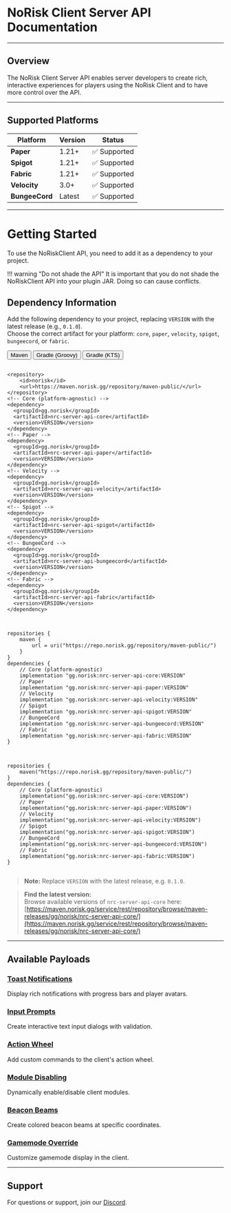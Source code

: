 # NoRisk Client Server API Documentation

---

##  Overview

The NoRisk Client Server API enables server developers to create rich, interactive experiences for players using the NoRisk Client and to have more control over the API.

---

##  Supported Platforms

| Platform | Version | Status |
|----------|---------|--------|
| **Paper** | 1.21+ | ✅ Supported |
| **Spigot** | 1.21+ | ✅ Supported |
| **Fabric** | 1.21+ | ✅ Supported |
| **Velocity** | 3.0+ | ✅ Supported |
| **BungeeCord** | Latest | ✅ Supported |

---

# Getting Started

To use the NoRiskClient API, you need to add it as a dependency to your project.

!!! warning "Do not shade the API"
    It is important that you do not shade the NoRiskClient API into your plugin JAR. Doing so can cause conflicts.

## Dependency Information

Add the following dependency to your project, replacing `VERSION` with the latest release (e.g., `0.1.0`).  
Choose the correct artifact for your platform: `core`, `paper`, `velocity`, `spigot`, `bungeecord`, or `fabric`.

<div class="code-tab-wrapper">
  <div class="code-tab-buttons">
    <button class="code-tab-button active" data-tab="maven">Maven</button>
    <button class="code-tab-button" data-tab="gradle-groovy">Gradle (Groovy)</button>
    <button class="code-tab-button" data-tab="gradle-kts">Gradle (KTS)</button>
  </div>
  <div class="code-tab-content">
    <div class="code-tab-panel active" data-tab="maven">
      <pre><code class="language-xml">
&lt;repository&gt;
    &lt;id&gt;norisk&lt;/id&gt;
    &lt;url&gt;https://maven.norisk.gg/repository/maven-public/&lt;/url&gt;
&lt;/repository&gt;
&lt;!-- Core (platform-agnostic) --&gt;
&lt;dependency&gt;
  &lt;groupId&gt;gg.norisk&lt;/groupId&gt;
  &lt;artifactId&gt;nrc-server-api-core&lt;/artifactId&gt;
  &lt;version&gt;VERSION&lt;/version&gt;
&lt;/dependency&gt;
&lt;!-- Paper --&gt;
&lt;dependency&gt;
  &lt;groupId&gt;gg.norisk&lt;/groupId&gt;
  &lt;artifactId&gt;nrc-server-api-paper&lt;/artifactId&gt;
  &lt;version&gt;VERSION&lt;/version&gt;
&lt;/dependency&gt;
&lt;!-- Velocity --&gt;
&lt;dependency&gt;
  &lt;groupId&gt;gg.norisk&lt;/groupId&gt;
  &lt;artifactId&gt;nrc-server-api-velocity&lt;/artifactId&gt;
  &lt;version&gt;VERSION&lt;/version&gt;
&lt;/dependency&gt;
&lt;!-- Spigot --&gt;
&lt;dependency&gt;
  &lt;groupId&gt;gg.norisk&lt;/groupId&gt;
  &lt;artifactId&gt;nrc-server-api-spigot&lt;/artifactId&gt;
  &lt;version&gt;VERSION&lt;/version&gt;
&lt;/dependency&gt;
&lt;!-- BungeeCord --&gt;
&lt;dependency&gt;
  &lt;groupId&gt;gg.norisk&lt;/groupId&gt;
  &lt;artifactId&gt;nrc-server-api-bungeecord&lt;/artifactId&gt;
  &lt;version&gt;VERSION&lt;/version&gt;
&lt;/dependency&gt;
&lt;!-- Fabric --&gt;
&lt;dependency&gt;
  &lt;groupId&gt;gg.norisk&lt;/groupId&gt;
  &lt;artifactId&gt;nrc-server-api-fabric&lt;/artifactId&gt;
  &lt;version&gt;VERSION&lt;/version&gt;
&lt;/dependency&gt;
      </code></pre>
    </div>
    <div class="code-tab-panel" data-tab="gradle-groovy">
      <pre><code class="language-groovy">
repositories {
    maven {
        url = uri("https://repo.norisk.gg/repository/maven-public/")
    }
}
dependencies {
    // Core (platform-agnostic)
    implementation "gg.norisk:nrc-server-api-core:VERSION"
    // Paper
    implementation "gg.norisk:nrc-server-api-paper:VERSION"
    // Velocity
    implementation "gg.norisk:nrc-server-api-velocity:VERSION"
    // Spigot
    implementation "gg.norisk:nrc-server-api-spigot:VERSION"
    // BungeeCord
    implementation "gg.norisk:nrc-server-api-bungeecord:VERSION"
    // Fabric
    implementation "gg.norisk:nrc-server-api-fabric:VERSION"
}
      </code></pre>
    </div>
    <div class="code-tab-panel" data-tab="gradle-kts">
      <pre><code class="language-kotlin">
repositories {
    maven("https://repo.norisk.gg/repository/maven-public/")
}
dependencies {
    // Core (platform-agnostic)
    implementation("gg.norisk:nrc-server-api-core:VERSION")
    // Paper
    implementation("gg.norisk:nrc-server-api-paper:VERSION")
    // Velocity
    implementation("gg.norisk:nrc-server-api-velocity:VERSION")
    // Spigot
    implementation("gg.norisk:nrc-server-api-spigot:VERSION")
    // BungeeCord
    implementation("gg.norisk:nrc-server-api-bungeecord:VERSION")
    // Fabric
    implementation("gg.norisk:nrc-server-api-fabric:VERSION")
}
      </code></pre>
    </div>
  </div>
</div>

> **Note:** Replace `VERSION` with the latest release, e.g. `0.1.0`.

> **Find the latest version:**  
> Browse available versions of `nrc-server-api-core` here:  
> [https://maven.norisk.gg/service/rest/repository/browse/maven-releases/gg/norisk/nrc-server-api-core/](https://maven.norisk.gg/service/rest/repository/browse/maven-releases/gg/norisk/nrc-server-api-core/)

---


##  Available Payloads

### [Toast Notifications](payloads/toast-payload.md)
Display rich notifications with progress bars and player avatars.

### [Input Prompts](payloads/inputbar-payload.md)
Create interactive text input dialogs with validation.

### [Action Wheel](payloads/wheel-payload.md)
Add custom commands to the client's action wheel.

### [Module Disabling](payloads/moduledeactivate-payload.md)
Dynamically enable/disable client modules.

### [Beacon Beams](payloads/beaconbeam-payload.md)
Create colored beacon beams at specific coordinates.

### [Gamemode Override](payloads/gamemode-payload.md)
Customize gamemode display in the client.

---

##  Support

For questions or support, join our [Discord](https://discord.gg/noriskclient).